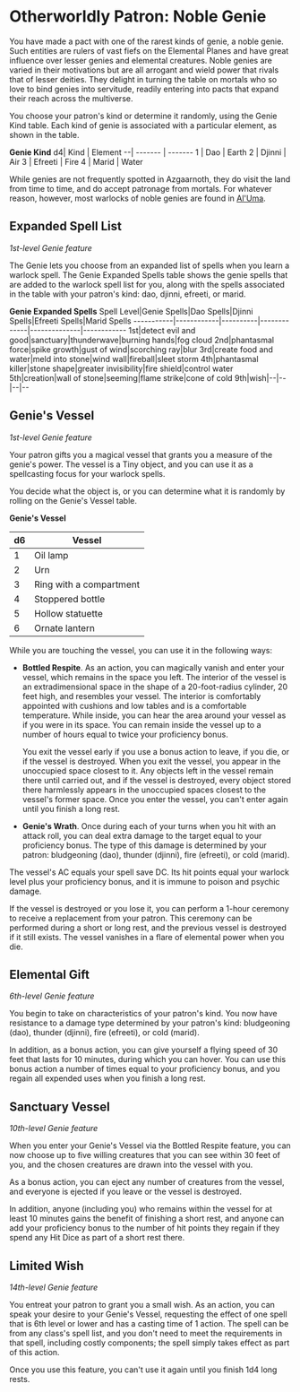 # Otherworldly Patron: Noble Genie
You have made a pact with one of the rarest kinds of genie, a noble genie. Such entities are rulers of vast fiefs on the Elemental Planes and have great influence over lesser genies and elemental creatures. Noble genies are varied in their motivations but are all arrogant and wield power that rivals that of lesser deities. They delight in turning the table on mortals who so love to bind genies into servitude, readily entering into pacts that expand their reach across the multiverse.

You choose your patron's kind or determine it randomly, using the Genie Kind table. Each kind of genie is associated with a particular element, as shown in the table.

**Genie Kind**
d4| Kind    | Element
--| ------- | -------
1 | Dao     | Earth
2 | Djinni  | Air
3 | Efreeti | Fire
4 | Marid   | Water

While genies are not frequently spotted in Azgaarnoth, they do visit the land from time to time, and do accept patronage from mortals. For whatever reason, however, most warlocks of noble genies are found in [Al'Uma](/Geography/AlUma.md).

## Expanded Spell List
*1st-level Genie feature*

The Genie lets you choose from an expanded list of spells when you learn a warlock spell. The Genie Expanded Spells table shows the genie spells that are added to the warlock spell list for you, along with the spells associated in the table with your patron's kind: dao, djinni, efreeti, or marid.

**Genie Expanded Spells**
Spell Level|Genie Spells|Dao Spells|Djinni Spells|Efreeti Spells|Marid Spells
-----------|------------|----------|-------------|--------------|------------
1st|detect evil and good|sanctuary|thunderwave|burning hands|fog cloud
2nd|phantasmal force|spike growth|gust of wind|scorching ray|blur
3rd|create food and water|meld into stone|wind wall|fireball|sleet storm
4th|phantasmal killer|stone shape|greater invisibility|fire shield|control water
5th|creation|wall of stone|seeming|flame strike|cone of cold
9th|wish|--|--|--|--

## Genie's Vessel
*1st-level Genie feature*

Your patron gifts you a magical vessel that grants you a measure of the genie's power. The vessel is a Tiny object, and you can use it as a spellcasting focus for your warlock spells.

You decide what the object is, or you can determine what it is randomly by rolling on the Genie's Vessel table.

**Genie's Vessel**

d6| Vessel
--| ------
1 | Oil lamp
2 | Urn
3 | Ring with a compartment
4 | Stoppered bottle
5 | Hollow statuette
6 | Ornate lantern

While you are touching the vessel, you can use it in the following ways:

* **Bottled Respite**. As an action, you can magically vanish and enter your vessel, which remains in the space you left. The interior of the vessel is an extradimensional space in the shape of a 20-foot-radius cylinder, 20 feet high, and resembles your vessel. The interior is comfortably appointed with cushions and low tables and is a comfortable temperature. While inside, you can hear the area around your vessel as if you were in its space. You can remain inside the vessel up to a number of hours equal to twice your proficiency bonus.

  You exit the vessel early if you use a bonus action to leave, if you die, or if the vessel is destroyed. When you exit the vessel, you appear in the unoccupied space closest to it. Any objects left in the vessel remain there until carried out, and if the vessel is  destroyed, every object stored there harmlessly appears in the unoccupied spaces closest to the vessel's former space. Once you enter the vessel, you can't enter again until you finish a long rest.

* **Genie's Wrath**. Once during each of your turns when you hit with an attack roll, you can deal extra damage to the target equal to your proficiency bonus. The type of this damage is determined by your patron: bludgeoning (dao), thunder (djinni), fire (efreeti), or cold (marid).

The vessel's AC equals your spell save DC. Its hit points equal your warlock level plus your proficiency bonus, and it is immune to poison and psychic damage.

If the vessel is destroyed or you lose it, you can perform a 1-hour ceremony to receive a replacement from your patron. This ceremony can be performed during a short or long rest, and the previous vessel is destroyed if it still exists. The vessel vanishes in a flare of elemental power when you die.

## Elemental Gift
*6th-level Genie feature*

You begin to take on characteristics of your patron's kind. You now have resistance to a damage type determined by your patron's kind: bludgeoning (dao), thunder (djinni), fire (efreeti), or cold (marid). 

In addition, as a bonus action, you can give yourself a flying speed of 30 feet that lasts for 10 minutes, during which you can hover. You can use this bonus action a number of times equal to your proficiency bonus, and you regain all expended uses when you finish a long rest.

## Sanctuary Vessel
*10th-level Genie feature*

When you enter your Genie's Vessel via the Bottled Respite feature, you can now choose up to five willing creatures that you can see within 30 feet of you, and the chosen creatures are drawn into the vessel with you.

As a bonus action, you can eject any number of creatures from the vessel, and everyone is ejected if you leave or the vessel is destroyed.

In addition, anyone (including you) who remains within the vessel for at least 10 minutes gains the benefit of finishing a short rest, and anyone can add your proficiency bonus to the number of hit points they regain if they spend any Hit Dice as part of a short rest there.

## Limited Wish
*14th-level Genie feature*

You entreat your patron to grant you a small wish. As an action, you can speak your desire to your Genie's Vessel, requesting the effect of one spell that is 6th level or lower and has a casting time of 1 action. The spell can be from any class's spell list, and you don't need to meet the requirements in that spell, including costly components; the spell simply takes effect as part of this action.

Once you use this feature, you can't use it again until you finish 1d4 long rests.

